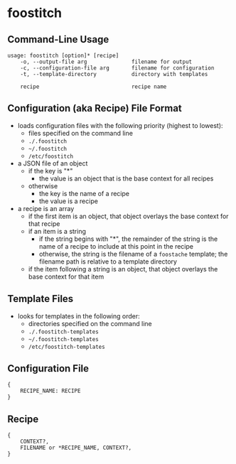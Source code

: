 # foostitch

## Command-Line Usage

```text
usage: foostitch [option]* [recipe]
    -o, --output-file arg              filename for output
    -c, --configuration-file arg       filename for configuration
    -t, --template-directory           directory with templates

    recipe                             recipe name
```

## Configuration (aka Recipe) File Format

* loads configuration files with the following priority (highest to lowest):
    * files specified on the command line
    * `./.foostitch`
    * `~/.foostitch`
    * `/etc/foostitch`
* a JSON file of an object
    * if the key is "\*"
        * the value is an object that is the base context for all recipes
    * otherwise
        * the key is the name of a recipe
        * the value is a recipe
* a recipe is an array
    * if the first item is an object, that object overlays the base context for that recipe
    * if an item is a string
        * if the string begins with "\*", the remainder of the string is the name of a recipe to include at this point in the recipe
        * otherwise, the string is the filename of a `foostache` template; the filename path is relative to a template directory
    * if the item following a string is an object, that object overlays the base context for that item


## Template Files

* looks for templates in the following order:
    * directories specified on the command line
    * `./.foostitch-templates`
    * `~/.foostitch-templates`
    * `/etc/foostitch-templates`



## Configuration File

```text
{
    RECIPE_NAME: RECIPE
}
```

## Recipe

```text
{
    CONTEXT?,
    FILENAME or *RECIPE_NAME, CONTEXT?,
}
```
